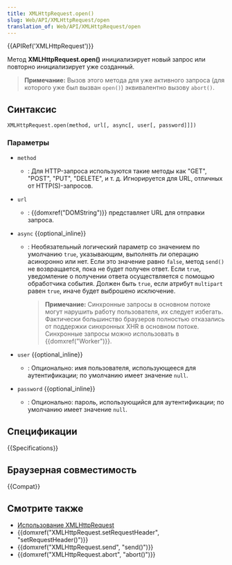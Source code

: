 ```yaml
---
title: XMLHttpRequest.open()
slug: Web/API/XMLHttpRequest/open
translation_of: Web/API/XMLHttpRequest/open
---
```


{{APIRef('XMLHttpRequest')}}

Метод **XMLHttpRequest.open()** инициализирует новый запрос или повторно инициализирует уже созданный.

> **Примечание:** Вызов этого метода для уже активного запроса (для которого уже был вызван `open()`) эквивалентно вызову `abort()`.

## Синтаксис

```
XMLHttpRequest.open(method, url[, async[, user[, password]]])
```

### Параметры

- `method`
  - : Для HTTP-запроса используются такие методы как "GET", "POST", "PUT", "DELETE", и т. д. Игнорируется для URL, отличных от HTTP(S)-запросов.
- `url`
  - : {{domxref("DOMString")}} представляет URL для отправки запроса.
- `async` {{optional_inline}}

  - : Необязательный логический параметр со значением по умолчанию `true`, указывающим, выполнять ли операцию асинхронно или нет. Если это значение равно `false`, метод `send()` не возвращается, пока не будет получен ответ. Если `true`, уведомление о получении ответа осуществляется с помощью обработчика события. Должен быть `true`, если атрибут `multipart` равен `true`, иначе будет выброшено исключение.

    > **Примечание:** Синхронные запросы в основном потоке могут нарушить работу пользователя, их следует избегать. Фактически большинство браузеров полностью отказались от поддержки синхронных XHR в основном потоке. Синхронные запросы можно использовать в {{domxref("Worker")}}.

- `user` {{optional_inline}}
  - : Опционально: имя пользователя, использующееся для аутентификации; по умолчанию имеет значение `null`.
- `password` {{optional_inline}}
  - : Опционально: пароль, использующийся для аутентификации; по умолчанию имеет значение `null`.

## Спецификации

{{Specifications}}

## Браузерная совместимость

{{Compat}}

## Смотрите также

- [Использование XMLHttpRequest](/ru/docs/Web/API/XMLHttpRequest/Using_XMLHttpRequest)
- {{domxref("XMLHttpRequest.setRequestHeader", "setRequestHeader()")}}
- {{domxref("XMLHttpRequest.send", "send()")}}
- {{domxref("XMLHttpRequest.abort", "abort()")}}
